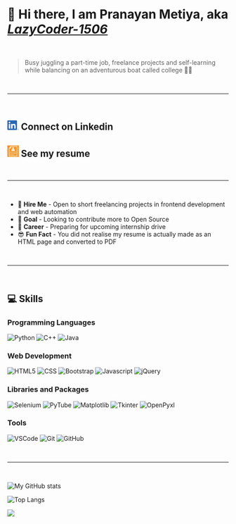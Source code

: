 # 👋 Hi there, I am **Pranayan Metiya**, aka [*LazyCoder-1506*](https://github.com/LazyCoder-1506)

<br>

> Busy juggling a part-time job, freelance projects and self-learning while balancing on an adventurous boat called college 🤹⛵

<br>

___

<br>

## [<img src="LI-In-Bug.png" width="26">](https://www.linkedin.com/in/pranayan-metiya-75b12a1a3/) Connect on Linkedin

## [<img src="resume.jpg" width="26">](https://drive.google.com/file/d/1GOXfCyYXKkkOQFVx_nIGvPHvoiy1MNsK/view?usp=sharing) See my resume

<br>

___

<br>

* 💸 **Hire Me** - Open to short freelancing projects in frontend development and web automation
* 🎯 **Goal** - Looking to contribute more to Open Source
* 🏫 **Career** - Preparing for upcoming internship drive
* 😎 **Fun Fact** - You did not realise my resume is actually made as an HTML page and converted to PDF

<br>

___

<br>

## 💻 Skills

### Programming Languages
![Python](https://img.shields.io/static/v1?message=Python&logo=python&labelColor=5c5c5c&color=1182c3&logoColor=white&label=%20&style=for-the-badge)
![C++](https://img.shields.io/static/v1?message=Cpp&logo=c%2B%2B&labelColor=5c5c5c&color=1182c3&logoColor=white&label=%20&style=for-the-badge)
![Java](https://img.shields.io/static/v1?message=java&logo=java&labelColor=5c5c5c&color=1182c3&logoColor=white&label=%20&style=for-the-badge)

### Web Development
![HTML5](https://img.shields.io/static/v1?message=html&logo=html5&labelColor=5c5c5c&color=brightgreen&logoColor=white&label=%20&style=for-the-badge)
![CSS](https://img.shields.io/static/v1?message=Css&logo=css3&labelColor=5c5c5c&color=brightgreen&logoColor=white&label=%20&style=for-the-badge)
![Bootstrap](https://img.shields.io/static/v1?message=bootstrap&logo=bootstrap&labelColor=5c5c5c&color=brightgreen&logoColor=white&label=%20&style=for-the-badge)
![Javascript](https://img.shields.io/static/v1?message=javascript&logo=javascript&labelColor=5c5c5c&color=brightgreen&logoColor=white&label=%20&style=for-the-badge)
![jQuery](https://img.shields.io/static/v1?message=jquery&logo=jquery&labelColor=5c5c5c&color=brightgreen&logoColor=white&label=%20&style=for-the-badge)

### Libraries and Packages
![Selenium](https://img.shields.io/static/v1?message=selenium&logo=selenium&labelColor=5c5c5c&color=orange&logoColor=white&label=%20&style=for-the-badge)
![PyTube](https://img.shields.io/static/v1?message=pytube&logo=youtube&labelColor=5c5c5c&color=orange&logoColor=white&label=%20&style=for-the-badge)
![Matplotlib](https://img.shields.io/static/v1?message=matplotlib&labelColor=5c5c5c&color=orange&logoColor=white&label=%20&style=for-the-badge)
![Tkinter](https://img.shields.io/static/v1?message=tkinter&labelColor=5c5c5c&color=orange&logoColor=white&label=%20&style=for-the-badge)
![OpenPyxl](https://img.shields.io/static/v1?message=openpyxl&labelColor=5c5c5c&color=orange&logoColor=white&label=%20&style=for-the-badge)

### Tools

![VSCode](https://img.shields.io/static/v1?message=VS%20Code&logo=visual-studio-code&labelColor=5c5c5c&color=E800CE&logoColor=white&label=%20&style=for-the-badge)
![Git](https://img.shields.io/static/v1?message=Git&logo=git&labelColor=5c5c5c&color=E800CE&logoColor=white&label=%20&style=for-the-badge)
![GitHub](https://img.shields.io/static/v1?message=github&logo=github&labelColor=5c5c5c&color=E800CE&logoColor=white&label=%20&style=for-the-badge)

<br>

___

<br>

![My GitHub stats](https://github-readme-stats.vercel.app/api?username=LazyCoder-1506&show_icons=true&theme=tokyonight&title_color=FFA033)

![Top Langs](https://github-readme-stats.vercel.app/api/top-langs/?username=LazyCoder-1506&layout=compact)

![](https://komarev.com/ghpvc/?username=LazyCoder-1506&color=brightgreen)
